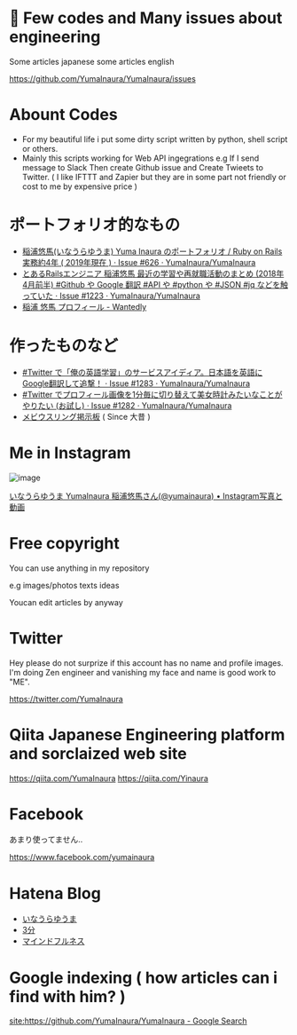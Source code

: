 

# 🤖 Few codes and Many issues about engineering

Some articles japanese
some articles english

https://github.com/YumaInaura/YumaInaura/issues

# Abount Codes

- For my beautiful life i put some dirty script written by python, shell script or others.
- Mainly this scripts working for Web API ingegrations e.g If I send message to Slack Then create Github issue and Create Twieets to Twitter. ( I like IFTTT and Zapier but they are in some part not friendly or cost to me by expensive price )


# ポートフォリオ的なもの

- [稲浦悠馬(いなうらゆうま) Yuma Inaura のポートフォリオ / Ruby on Rails 実務約4年 ( 2019年現在 ) · Issue #626 · YumaInaura/YumaInaura](https://github.com/YumaInaura/YumaInaura/issues/626)
- [とあるRailsエンジニア 稲浦悠馬 最近の学習や再就職活動のまとめ (2018年4月前半) #Github や Google 翻訳 #API や #python や #JSON #jq などを触っていた · Issue #1223 · YumaInaura/YumaInaura](https://github.com/YumaInaura/YumaInaura/issues/1223)
- [稲浦 悠馬 プロフィール - Wantedly](https://www.wantedly.com/users/93140896)

# 作ったものなど

- [#Twitter で「俺の英語学習」のサービスアイディア。日本語を英語にGoogle翻訳して追撃！ · Issue #1283 · YumaInaura/YumaInaura](https://github.com/YumaInaura/YumaInaura/issues/1283)
- [#Twitter でプロフィール画像を1分毎に切り替えて美女時計みたいなことがやりたい (お試し) · Issue #1282 · YumaInaura/YumaInaura](https://github.com/YumaInaura/YumaInaura/issues/1282)
- [メビウスリング掲示板](http://mb2.jp/) ( Since 大昔 )

# Me in Instagram

![image](https://user-images.githubusercontent.com/13635059/51364951-4232b180-1b21-11e9-8c7c-676859ed957a.png)

[いなうらゆうま YumaInaura 稲浦悠馬さん(@yumainaura) • Instagram写真と動画](https://www.instagram.com/yumainaura/)


# Free copyright

You can use anything in my repository 

e.g images/photos texts ideas

Youcan edit articles by anyway


# Twitter

Hey please do not surprize if this account has no name and profile images.
I'm doing Zen engineer and vanishing my face and name is good work to "ME".

https://twitter.com/YumaInaura

# Qiita Japanese Engineering platform and sorclaized web site

https://qiita.com/YumaInaura
https://qiita.com/Yinaura

# Facebook

あまり使ってません‥

https://www.facebook.com/yumainaura


# Hatena Blog

<ul>
<li><a href="http://yumainaura.hateblo.jp/">いなうらゆうま</a></li>
<li><a href="http://3min.hatenadiary.jp/">3分</a></li>
<li><a href="http://mindfulness.hatenablog.jp/">マインドフルネス</a></li>
</ul>


# Google indexing ( how articles can i find with him? )

[site:https://github.com/YumaInaura/YumaInaura - Google Search](https://www.google.com/search?q=site%3Ahttps%3A%2F%2Fgithub.com%2FYumaInaura%2FYumaInaura&oq=site%3Ahttps%3A%2F%2Fgithub.com%2FYumaInaura%2FYumaInaura&aqs=chrome..69i57j69i58j69i59l2.2288j0j7&sourceid=chrome&ie=UTF-8)
